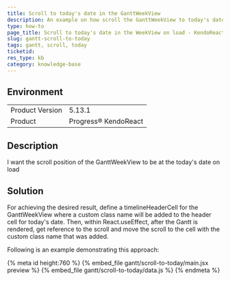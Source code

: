 ```yaml
---
title: Scroll to today's date in the GanttWeekView
description: An example on how scroll the GanttWeekView to today's date.
type: how-to
page_title: Scroll to today's date in the WeekView on load - KendoReact Gantt
slug: gantt-scroll-to-today
tags: gantt, scroll, today
ticketid: 
res_type: kb
category: knowledge-base
---
```


## Environment

<table>
    <tbody>
	    <tr>
	    	<td>Product Version</td>
	    	<td>5.13.1</td>
	    </tr>
	    <tr>
	    	<td>Product</td>
	    	<td>Progress® KendoReact</td>
	    </tr>
    </tbody> 
</table>


## Description

I want the scroll position of the GanttWeekView to be at the today's date on load

## Solution

For achieving the desired result, define a timelineHeaderCell for the GanttWeekView where a custom class name will be added to the header cell for today's date. Then, within React.useEffect, after the Gantt is rendered, get reference to the scroll and move the scroll to the cell with the custom class name that was added.

Following is an example demonstrating this approach:


{% meta id height:760 %}
{% embed_file gantt/scroll-to-today/main.jsx preview %}
{% embed_file gantt/scroll-to-today/data.js %}
{% endmeta %}
